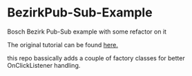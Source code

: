# BezirkPub-Sub-Example
Bosch Bezirk Pub-Sub example with some refactor on it

The original tutorial can be found [here.](https://developer.bezirk.com/documentation/T2_pub_sub_android.php)

this repo bassically adds a couple of factory classes for better OnClickListener handling.
